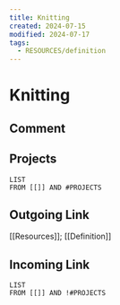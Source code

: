 ```yaml
---
title: Knitting
created: 2024-07-15
modified: 2024-07-17
tags:
  - RESOURCES/definition
---
```

# Knitting

## Comment

## Projects
```dataview
LIST
FROM [[]] AND #PROJECTS
```
## Outgoing Link
[[Resources]]; [[Definition]]
## Incoming Link
```dataview
LIST
FROM [[]] AND !#PROJECTS
```
